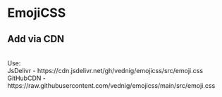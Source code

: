 # EmojiCSS
## Add via CDN
<br />
Use:<br/>
JsDelivr - https://cdn.jsdelivr.net/gh/vednig/emojicss/src/emoji.css <br/>
GitHubCDN - https://raw.githubusercontent.com/vednig/emojicss/main/src/emoji.css <br/>

